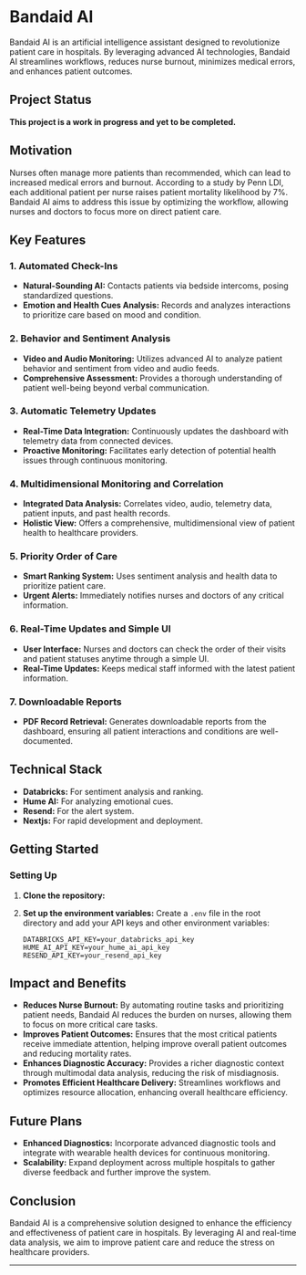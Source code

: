 # Bandaid AI

Bandaid AI is an artificial intelligence assistant designed to revolutionize patient care in hospitals. By leveraging advanced AI technologies, Bandaid AI streamlines workflows, reduces nurse burnout, minimizes medical errors, and enhances patient outcomes.

## **Project Status**

**This project is a work in progress and yet to be completed.**

## Motivation

Nurses often manage more patients than recommended, which can lead to increased medical errors and burnout. According to a study by Penn LDI, each additional patient per nurse raises patient mortality likelihood by 7%. Bandaid AI aims to address this issue by optimizing the workflow, allowing nurses and doctors to focus more on direct patient care.

## Key Features

### 1. Automated Check-Ins
- **Natural-Sounding AI:** Contacts patients via bedside intercoms, posing standardized questions.
- **Emotion and Health Cues Analysis:** Records and analyzes interactions to prioritize care based on mood and condition.

### 2. Behavior and Sentiment Analysis
- **Video and Audio Monitoring:** Utilizes advanced AI to analyze patient behavior and sentiment from video and audio feeds.
- **Comprehensive Assessment:** Provides a thorough understanding of patient well-being beyond verbal communication.

### 3. Automatic Telemetry Updates
- **Real-Time Data Integration:** Continuously updates the dashboard with telemetry data from connected devices.
- **Proactive Monitoring:** Facilitates early detection of potential health issues through continuous monitoring.

### 4. Multidimensional Monitoring and Correlation
- **Integrated Data Analysis:** Correlates video, audio, telemetry data, patient inputs, and past health records.
- **Holistic View:** Offers a comprehensive, multidimensional view of patient health to healthcare providers.

### 5. Priority Order of Care
- **Smart Ranking System:** Uses sentiment analysis and health data to prioritize patient care.
- **Urgent Alerts:** Immediately notifies nurses and doctors of any critical information.

### 6. Real-Time Updates and Simple UI
- **User Interface:** Nurses and doctors can check the order of their visits and patient statuses anytime through a simple UI.
- **Real-Time Updates:** Keeps medical staff informed with the latest patient information.

### 7. Downloadable Reports
- **PDF Record Retrieval:** Generates downloadable reports from the dashboard, ensuring all patient interactions and conditions are well-documented.

## Technical Stack

- **Databricks:** For sentiment analysis and ranking.
- **Hume AI:** For analyzing emotional cues.
- **Resend:** For the alert system.
- **Nextjs:** For rapid development and deployment.

## Getting Started

### Setting Up
1. **Clone the repository:**
    
2. **Set up the environment variables:**
    Create a `.env` file in the root directory and add your API keys and other environment variables:
    ```env
    DATABRICKS_API_KEY=your_databricks_api_key
    HUME_AI_API_KEY=your_hume_ai_api_key
    RESEND_API_KEY=your_resend_api_key
    ```

## Impact and Benefits

- **Reduces Nurse Burnout:** By automating routine tasks and prioritizing patient needs, Bandaid AI reduces the burden on nurses, allowing them to focus on more critical care tasks.
- **Improves Patient Outcomes:** Ensures that the most critical patients receive immediate attention, helping improve overall patient outcomes and reducing mortality rates.
- **Enhances Diagnostic Accuracy:** Provides a richer diagnostic context through multimodal data analysis, reducing the risk of misdiagnosis.
- **Promotes Efficient Healthcare Delivery:** Streamlines workflows and optimizes resource allocation, enhancing overall healthcare efficiency.

## Future Plans

- **Enhanced Diagnostics:** Incorporate advanced diagnostic tools and integrate with wearable health devices for continuous monitoring.
- **Scalability:** Expand deployment across multiple hospitals to gather diverse feedback and further improve the system.

## Conclusion

Bandaid AI is a comprehensive solution designed to enhance the efficiency and effectiveness of patient care in hospitals. By leveraging AI and real-time data analysis, we aim to improve patient care and reduce the stress on healthcare providers.



---


